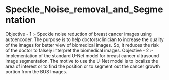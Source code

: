 # Speckle_Noise_removal_and_Segmentation

Objective - 1 :- Speckle noise reduction of breast cancer images using autoencoder. The purpose is to help doctors/clinician to increase the quality of the images for better view of biomedical images. So, it reduces the risk of the doctor to falsely interpret the biomedical images.
Objective - 2 :- Implementation of the standard U-Net model for breast cancer ultrasound image segmentation. The motive to use the U-Net model is to localize the area of interest or to find the position or to segment out the cancer growth portion from the BUS Images.

